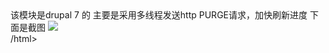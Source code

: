 <html>
该模块是drupal 7 的 主要是采用多线程发送http PURGE请求，加快刷新进度
下面是截图
<img src="https://github.com/verycdn/purge/raw/master/79.png" />
<br>
/html>
